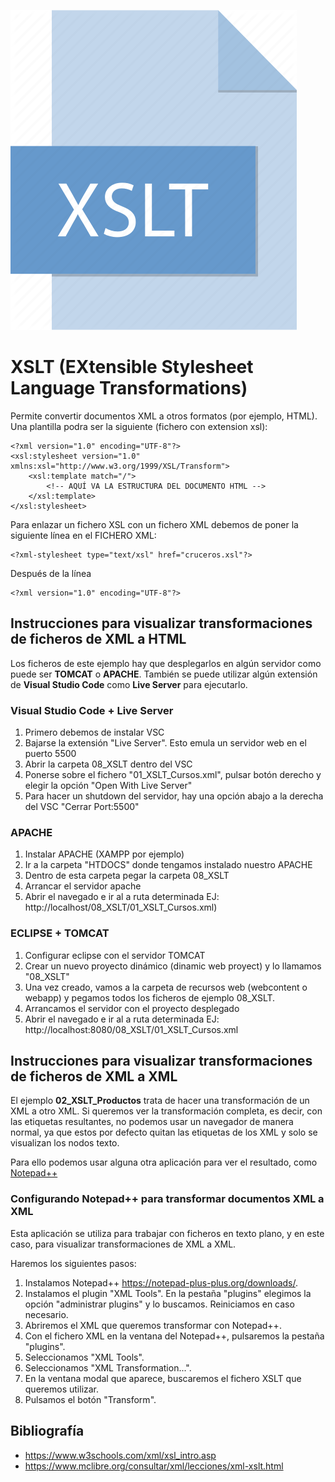 ![XSLT](img/xslt.png "Aprende XSLT!!")

# XSLT (EXtensible Stylesheet Language Transformations)

Permite convertir documentos XML a otros formatos (por ejemplo, HTML). Una plantilla podra ser la siguiente (fichero con extension xsl):

    <?xml version="1.0" encoding="UTF-8"?>
    <xsl:stylesheet version="1.0" xmlns:xsl="http://www.w3.org/1999/XSL/Transform">
        <xsl:template match="/">
            <!-- AQUÍ VA LA ESTRUCTURA DEL DOCUMENTO HTML -->
        </xsl:template>
    </xsl:stylesheet>

Para enlazar un fichero XSL con un fichero XML debemos de poner la siguiente línea en el FICHERO XML:

    <?xml-stylesheet type="text/xsl" href="cruceros.xsl"?>
    
Después de la línea

    <?xml version="1.0" encoding="UTF-8"?>

## Instrucciones para visualizar transformaciones de ficheros de XML a HTML

Los ficheros de este ejemplo hay que desplegarlos en algún servidor como puede ser **TOMCAT** o **APACHE**. También se puede utilizar algún extensión de **Visual Studio Code** como **Live Server** para ejecutarlo.

### Visual Studio Code + Live Server

1. Primero debemos de instalar VSC
2. Bajarse la extensión "Live Server". Esto emula un servidor web en el puerto 5500
3. Abrir la carpeta 08_XSLT dentro del VSC
4. Ponerse sobre el fichero "01_XSLT_Cursos.xml", pulsar botón derecho y elegir la opción "Open With Live Server"
5. Para hacer un shutdown del servidor, hay una opción abajo a la derecha del VSC "Cerrar Port:5500"

### APACHE

1. Instalar APACHE (XAMPP por ejemplo) 
2. Ir a la carpeta "HTDOCS" donde tengamos instalado nuestro APACHE
3. Dentro de esta carpeta pegar la carpeta 08_XSLT
4. Arrancar el servidor apache
4. Abrir el navegado e ir al a ruta determinada EJ: http://localhost/08_XSLT/01_XSLT_Cursos.xml)

### ECLIPSE + TOMCAT

1. Configurar eclipse con el servidor TOMCAT
2. Crear un nuevo proyecto dinámico (dinamic web proyect) y lo llamamos "08_XSLT"
3. Una vez creado, vamos a la carpeta de recursos web (webcontent o webapp) y pegamos todos los ficheros de ejemplo 08_XSLT.
4. Arrancamos el servidor con el proyecto desplegado
5. Abrir el navegado e ir al a ruta determinada EJ: http://localhost:8080/08_XSLT/01_XSLT_Cursos.xml

## Instrucciones para visualizar transformaciones de ficheros de XML a XML

El ejemplo **02_XSLT_Productos** trata de hacer una transformación de un XML a otro XML. Si queremos ver la transformación completa, es decir, con las etiquetas resultantes, no podemos usar un navegador de manera normal, ya que estos por defecto quitan las etiquetas de los XML y solo se visualizan los nodos texto.

Para ello podemos usar alguna otra aplicación para ver el resultado, como [Notepad++](https://notepad-plus-plus.org)

### Configurando Notepad++ para transformar documentos XML a XML

Esta aplicación se utiliza para trabajar con ficheros en texto plano, y en este caso, para visualizar transformaciones de XML a XML.

Haremos los siguientes pasos:

1. Instalamos Notepad++ <https://notepad-plus-plus.org/downloads/>.
2. Instalamos el plugin "XML Tools". En la pestaña "plugins" elegimos la opción "administrar plugins" y lo buscamos. Reiniciamos en caso necesario. 
3. Abriremos el XML que queremos transformar con Notepad++.
4. Con el fichero XML en la ventana del Notepad++, pulsaremos la pestaña "plugins".
5. Seleccionamos "XML Tools".
6. Seleccionamos "XML Transformation...".
7. En la ventana modal que aparece, buscaremos el fichero XSLT que queremos utilizar.
8. Pulsamos el botón "Transform".

## Bibliografía

- <https://www.w3schools.com/xml/xsl_intro.asp>
- <https://www.mclibre.org/consultar/xml/lecciones/xml-xslt.html>

